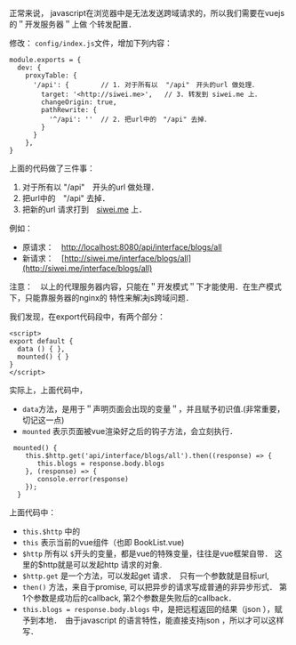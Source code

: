 正常来说， javascript在浏览器中是无法发送跨域请求的，所以我们需要在vuejs的＂开发服务器＂上做 个转发配置．

修改： `config/index.js`文件，增加下列内容：

```
module.exports = {
  dev: {
    proxyTable: {
      '/api': {        // 1. 对于所有以  "/api"　开头的url 做处理．
        target: '<http://siwei.me>',   // 3. 转发到 siwei.me 上．
        changeOrigin: true,
        pathRewrite: {
          '^/api': ''  // 2. 把url中的　"/api" 去掉．
        }
      }
    },
}

```

上面的代码做了三件事：

1. 对于所有以 "/api"　开头的url 做处理．
2. 把url中的　"/api" 去掉．
3. 把新的url 请求打到　[siwei.me](http://siwei.me) 上．

例如：

- 原请求：　[http://localhost:8080/api/interface/blogs/all](http://localhost:8080/api/interface/blogs/all)
- 新请求：　[http://siwei.me/interface/blogs/all](http://siwei.me/interface/blogs/all)

注意：　以上的代理服务器内容，只能在＂开发模式＂下才能使用．在生产模式下，只能靠服务器的nginx的 特性来解决js跨域问题．

我们发现，在export代码段中，有两个部分：

```
<script>
export default {
  data () { },
  mounted() { }
}
</script>

```

实际上，上面代码中，

- `data`方法，是用于＂声明页面会出现的变量＂，并且赋予初识值.(非常重要，切记这一点)
- `mounted` 表示页面被vue渲染好之后的钩子方法，会立刻执行．

```
 mounted() {
    this.$http.get('api/interface/blogs/all').then((response) => {
       this.blogs = response.body.blogs
    }, (response) => {
       console.error(response)
    });
  }

```

上面代码中：

- `this.$http` 中的
- `this` 表示当前的vue组件（也即 BookList.vue)
- `$http` 所有以 `$`开头的变量，都是vue的特殊变量，往往是vue框架自带． 这里的$http就是可以发起http 请求的对象.
- `$http.get` 是一个方法，可以发起get 请求．　只有一个参数就是目标url,
- `then()` 方法，来自于promise, 可以把异步的请求写成普通的非异步形式． 第1个参数是成功后的callback, 第2个参数是失败后的callback．
- `this.blogs = response.body.blogs` 中，是把远程返回的结果（json ），赋予到本地．　由于javascript 的语言特性，能直接支持json ，所以才可以这样写．